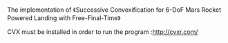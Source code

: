 The implementation of 《Successive Convexification for 6-DoF Mars Rocket Powered Landing with Free-Final-Time》

CVX must be installed in order to run the program :http://cvxr.com/
